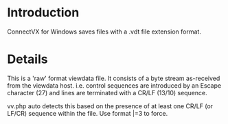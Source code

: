 # Introduction #

ConnectVX for Windows saves files with a .vdt file extension format.


# Details #

This is a 'raw' format viewdata file.  It consists of a byte stream as-received from the viewdata host. i.e. control sequences are introduced by an Escape character (27) and lines are terminated with a CR/LF (13/10) sequence.

vv.php auto detects this based on the presence of at least one CR/LF (or LF/CR) sequence within the file.  Use format |=3 to force.